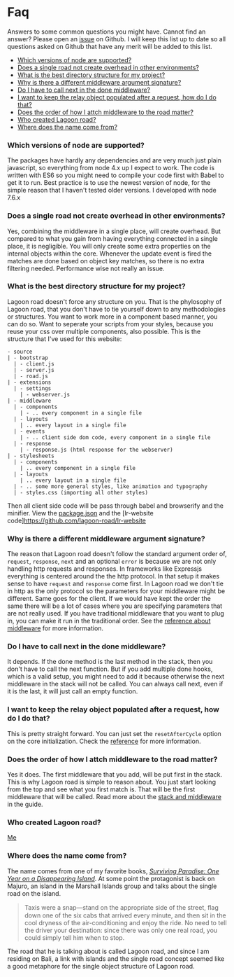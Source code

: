 # Faq

Answers to some common questions you might have. Cannot find an answer? Please open an [issue](https://github.com/lagoon-road/lr-core/issues/new) on Github. I will keep this list up to date so all questions asked on Github that have any merit will be added to this list.

<ul class="submenu">
  <li><a href="#which-versions-of-node-are-supported-">Which versions of node are supported?</a></li>
  <li><a href="#does-a-single-road-not-create-overhead-in-other-environments-">Does a single road not create overhead in other environments?</a></li>
  <li><a href="#what-is-the-best-directory-structure-for-my-project-">What is the best directory structure for my project?</a></li>
  <li><a href="#why-is-there-a-different-middleware-argument-signature-">Why is there a different middleware argument signature?</a></li>
  <li><a href="#do-i-have-to-call-next-in-the-done-middleware-">Do I have to call next in the done middleware?</a></li>
  <li><a href="#i-want-to-keep-the-relay-object-populated-after-a-request-how-do-i-do-that-">I want to keep the relay object populated after a request, how do I do that?</a></li>
  <li><a href="#does-the-order-of-how-i-attch-middleware-to-the-road-matter-">Does the order of how I attch middleware to the road matter?</a></li>
  <li><a href="#who-created-lagoon-road-">Who created Lagoon road?</a></li>
  <li><a href="#where-does-the-name-come-from-">Where does the name come from?</a></li>
</ul>

### Which versions of node are supported?
The packages have hardly any dependencies and are very much just plain javascript, so everything from node 4.x up I expect to work. The code is written with ES6 so you might need to compile your code first with Babel to get it to run. Best practice is to use the newest version of node, for the simple reason that I haven't tested older versions. I developed with node 7.6.x

### Does a single road not create overhead in other environments?
Yes, combining the middleware in a single place, will create overhead. But compared to what you gain from having everything connected in a single place, it is negligible. You will only create some extra properties on the internal objects within the core. Whenever the update event is fired the matches are done based on object key matches, so there is no extra filtering needed. Performance wise not really an issue.

### What is the best directory structure for my project?
Lagoon road doesn't force any structure on you. That is the phylosophy of Lagoon road, that you don't have to tie yourself down to any methodologies or structures. You want to work more in a component based manner, you can do so. Want to seperate your scripts from your styles, because you reuse your css over multiple components, also possible. This is the structure that I've used for this website:
```
- source
| - bootstrap
  | - client.js
  | - server.js
  | - road.js
| - extensions
  | - settings
    | - webserver.js
| - middleware
  | - components
    | - .. every component in a single file
  | - layouts
    | .. every layout in a single file
  | - events
    | - .. client side dom code, every component in a single file
  | - response
    | - response.js (html response for the webserver)
| - stylesheets
  | - components
    | .. every component in a single file
  | - layouts
    | .. every layout in a single file
  | - .. some more general styles, like animation and typography
  | - styles.css (importing all other styles)
```

Then all client side code will be pass through babel and browserify and the minifier. View the [package.json](https://github.com/lagoon-road/lr-website/blob/master/package.json) and the [lr-website code]https://github.com/lagoon-road/lr-website

### Why is there a different middleware argument signature?
The reason that Lagoon road doesn't follow the standard argument order of, `request`, `response`, `next` and an optional `error` is because we are not only handling http requests and responses. In frameworks like Expressjs everything is centered around the the http protocol. In that setup it makes sense to have `request` and `response` come first. In Lagoon road we don't tie in http as the only protocol so the parameters for your middleware might be different. Same goes for the client. If we would have kept the order the same there will be a lot of cases where you are specifying parameters that are not really used. If you have traditional middleware that you want to plug in, you can make it run in the traditional order. See the [reference about middleware](/reference/middleware) for more information.

### Do I have to call next in the done middleware?
It depends. If the done method is the last method in the stack, then you don't have to call the next function. But if you add multiple done hooks, which is a valid setup, you might need to add it because otherwise the next middleware in the stack will not be called. You can always call next, even if it is the last, it will just call an empty function.

### I want to keep the relay object populated after a request, how do I do that?
This is pretty straight forward. You can just set the `resetAfterCycle` option on the core initialization. Check the [reference](/reference/lr-core) for more information.

### Does the order of how I attch middleware to the road matter?
Yes it does. The first middleware that you add, will be put first in the stack. This is why Lagoon road is simple to reason about. You just start looking from the top and see what you first match is. That will be the first middleware that will be called. Read more about the [stack and middleware](/guide/stack-and-middleware) in the guide.

### Who created Lagoon road?
[Me](http://royniels.nl)

### Where does the name come from?
The name comes from one of my favorite books, _[Surviving Paradise: One Year on a Disappearing Island](https://www.amazon.com/Surviving-Paradise-Year-Disappearing-Island/dp/B0044KN3CO")_. At some point the protagonist is back on Majuro, an island in the Marshall Islands group and talks about the single road on the island.

> Taxis were a snap—stand on the appropriate side of the street, ﬂag down one of the six cabs that arrived every minute, and then sit in the cool dryness of the air-conditioning and enjoy the ride. No need to tell the driver your destination: since there was only one real road, you could simply tell him when to stop.

The road that he is talking about is called Lagoon road, and since I am residing on Bali, a link with islands and the single road concept seemed like a good metaphore for the single object structure of Lagoon road.
